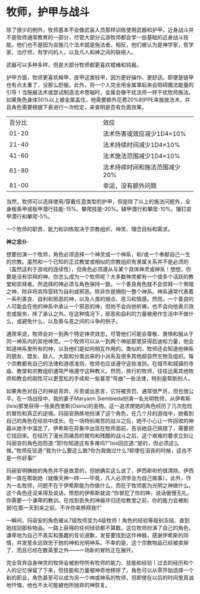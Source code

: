 # 牧师，护甲与战斗

除了很少的例外，牧师基本不会像武装人员那样训练使用武器和护甲。近身战斗并不是牧师通常教育的一部分，尽管大部分云游牧师都会学一些基础的近身战斗技能。他们也不是因为会施几个法术就是施法者。相反，他们被认为是神学家，哲学家，治疗师，有学问的人，以及凡人和神之间的联络人。

武器可以多种多样，但是大部分牧师都更喜欢棍棒和钝器。

护甲方面，牧师更喜欢棉甲、皮甲这类轻甲，因为更好操作、更舒适。即便是链甲也有点太重了，没那么舒服。此外，将一个人完全用金属罩起来会阻碍魔法能量的引导！当施展法术或尝试制造法术卷轴时，金属会像干扰法师一样干扰牧师施法。如果角色身体50%以上被金属盖住，他需要额外花费20%的PPE来施放法术，并且角色需要根据下表进行一次检定，来查明是否有负面效果。

<table>
<colgroup>
<col style="width: 50%" />
<col style="width: 50%" />
</colgroup>
<tbody>
<tr class="odd">
<td>百分比</td>
<td>效应</td>
</tr>
<tr class="even">
<td>01-20</td>
<td>法术伤害或效应减少1D4×10%</td>
</tr>
<tr class="odd">
<td>21-40</td>
<td>法术持续时间减少1D4×10%</td>
</tr>
<tr class="even">
<td>41-60</td>
<td>法术施法范围减少1D4×10%</td>
</tr>
<tr class="odd">
<td>61-80</td>
<td>法术持续时间和施法范围减少20%</td>
</tr>
<tr class="even">
<td>81-00</td>
<td>幸运，没有额外问题</td>
</tr>
</tbody>
</table>

当然，牧师可以选择使用/穿戴任意类型的护甲，但是除了以上的施法问题外，全身板条甲或板甲潜行技能-15%、攀爬技能-20%。鳞甲潜行和攀爬-10%。镶钉皮甲潜行和攀爬-5%。

一个牧师的职责、能力和训练取决于宗教组织、神灵、理念目标和需求。

**神之忠仆**

想要扮演一个牧师，角色必须选择一个神灵或一个神系，和/或一个奉献自己一生的宗教。虽然和一个已知的正式教堂或相似的宗教组织有隶属关系并不是必须的（虽然这利于游戏的连续性），但角色必须遵从与某个具体神灵或神系！想想，你要是没有崇拜的神，你怎么成为一个牧师呢？大多数神灵都有一个或多个活跃的教堂和崇拜者。所选择的神必须与角色保持一致。一个善良角色就不会崇拜一个黑暗之神，除非将其阵营转为自利或邪恶。除非你是拥抱一整个神系。神系通常代表着一系列善良、自利和邪恶的神，以及人类的弱点、恶习和情感。然而，一个善良的人可能会在他的神系中承认一个邪恶的神，但他不会向他祈祷，也不会向他表示效忠或服务，除了承认之外。在这种情况下，邪恶和自利的力量被用作生活中不做什么，或避免什么，以及善与恶之间的斗争的例子。

通常来说，牧师会对一到两个特定神灵效忠，尽管他们可能会尊敬、畏惧和服从于同一神系内的其他神灵。一个牧师可以从一到两个神祇那里获得启迪和力量，他会知道神系里所有的神，以及他们是如何相互作用的。类似的，牧师还会知道他神系的朋友、盟友、敌人、大敌和分类出来的小派系及很多其他超自然生物及组织。每个宗教都有自己的法律和道德准则，牧师也应该遵守这些准则。在城市和城镇的寺庙、教堂和宗教组织通常严格遵守这种教义。然而，旅行的牧师，往往远离其他牧师和教会的刚性可以更宽松的手续和一些甚至“弯曲”一些法律，特别是帮助别人。

如果角色对自己的神祇背弃、斥责或出恶言，它将被责罚、通常很严厉，但也很公平。在一场战役中，我的妻子Maryann
Siembieda扮演一名光明牧师，从伊希斯(Isis)那里获得一些奥西里斯(Osiris)的圣物。这一追求使她的角色经历了几次危险的冒险和真正的逆境。玛丽安熟练地扮演了这个角色，在几个月的游戏中，她看到自己的角色在经验中成长。在一场特别艰苦的战斗之后，她不小心让一件回收的神器从她手中溜走了。伊希斯在异象中出现在牧师面前，告诉她自己搞错了，需要把它找回来。在经历了漫长而痛苦的冒险和残酷的战斗之后，这个艰难的要求立刻让玛丽安的角色抱怨道:“耶!你知道这有多难吗?”Isis回应道:“是的，但必须这么做。”牧师反驳道:“我为什么要这么做?你为我做过什么?即使在沮丧的时候，这也不是一件好事!”

玛丽安明确她的角色并不是故意的，但她确实这么说了，伊西斯听的很清除。伊西斯一直在帮助她（就像天神一样——毕竟，凡人必须学会为自己做事）。此外，作为一名牧师，问题不在于伊希斯能为你做什么，而在于牧师能为光明之神做什么。这个角色还没来得及说话，愤怒的伊希斯就说:“你冒犯了你的神，说话傲慢无礼。你需要一个谦卑的教训。在找到丢失的神器并归还给教堂之前，你的能力会被削弱!在那一天到来之前，不许你来祭拜我!!”

一瞬间，玛丽安的角色被从7级牧师变为4级牧师！角色的经验等级别冻结、直到她找回那些物品。一路上获得的任何经验都不算数。这位牧师扮演了自己的角色，谦卑地为自己不真实和愚蠢的言论道歉，发誓要找到这件神器，感谢伊希斯的同情，并发誓永远效忠于她的神和光明神系。不幸的是，这个宗教物品已经被卖掉了，而且已经在数英里之外——一场新的冒险正在展开。

完全背弃自身神灵的牧师会被剥夺所有牧师的能力、技能和经验！过去的经历和个人的记忆保留了下来，但技能和力量被神奇地移除了。角色可以从零开始选择一个新的职业，角色甚至可以成为另一个神或神系的牧师，但即使在以后的时间里真诚地忏悔，他也不太可能被他所抛弃的神恢复。
